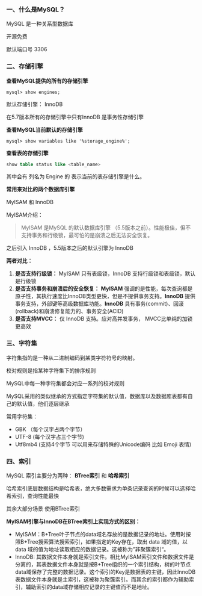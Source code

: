 ### 一、什么是MySQL？

MySQL 是一种关系型数据库

开源免费

默认端口号 3306



### 二、存储引擎

**查看MySQL提供的所有的存储引擎**

```
mysql> show engines;
```

默认存储引擎： InnoDB 

在5.7版本所有的存储引擎中只有InnoDB 是事务性存储引擎



**查看MySQL当前默认的存储引擎**

```
mysql> show variables like '%storage_engine%';
```



**查看表的存储引擎**

```sql
show table status like <table_name>
```

其中会有 列名为 Engine 的 表示当前的表存储引擎是什么。



**常用来对比的两个数据库引擎**

MyISAM 和 InnoDB

MyISAM介绍：

>MyISAM 是MySQL 的默认数据库引擎 （5.5版本之前）。性能极佳，但不支持事务和行级锁，最可怕的是崩溃之后无法安全恢复。

之后引入 InnoDB ，5.5版本之后的默认引擎为 InnoDB

**两者对比：**

1. **是否支持行级锁：** MyISAM 只有表级锁，InnoDB 支持行级锁和表级锁，默认是行级锁
2. **是否支持事务和崩溃后的安全恢复：** **MyISAM** 强调的是性能，每次查询都是原子性，其执行速度比InnoDB类型更快，但是不提供事务支持。**InnoDB** 提供事务支持，外部键等高级数据库功能。**InnoDB** 具有事务(commit)、回滚(rollback)和崩溃修复能力的、事务安全(ACID)
3. **是否支持MVCC：** 仅 InnoDB 支持。应对高并发事务， MVCC比单纯的加锁更高效



### 三、字符集

字符集指的是一种从二进制编码到某类字符符号的映射。

校对规则是指某种字符集下的排序规则

MySQL中每一种字符集都会对应一系列的校对规则

MySQL采用的类似继承的方式指定字符集的默认值，数据库以及数据库表都有自己的默认值，他们逐层继承

常用字符集：

+ GBK   （每个汉字占两个字节）
+ UTF-8   (每个汉字占三个字节)
+ Utf8mb4 (支持4个字节 可以用来存储特殊的Unicode编码 比如 Emoji 表情)



### 四、索引

MySQL 索引主要分为两种： **BTree索引** 和 **哈希索引**

哈希索引底层数据结构是哈希表，绝大多数需求为单条记录查询的时候可以选择哈希索引，查询性能最快

其余大部分场景 使用BTree索引

**MyISAM引擎与InnoDB在BTree索引上实现方式的区别：**

+ MyISAM：B+Tree叶子节点的data域名存放的是数据记录的地址。使用时按照B+Tree搜索算法搜索索引，如果指定的Key存在，取出 data 域的值，以 data 域的值为地址读取相应的数据记录。这被称为”非聚簇索引“。
+ InnoDB:  其数据文件本身就是索引文件。相比MyISAM索引文件和数据文件是分离的，其表数据文件本身就是按B+Tree组织的一个索引结构，树的叶节点data域保存了完整的数据记录。这个索引的Key是数据表的主键，因此InnoDB表数据文件本身就是主索引，这被称为聚簇索引。而其余的索引都作为辅助索引，辅助索引的data域存储相应记录的主键值而不是地址。



